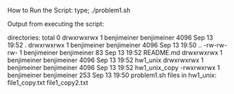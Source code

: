 How to Run the Script:
	type; ./problem1.sh 
	
Output from executing the script:

directories:
total 0
drwxrwxrwx 1 benjimeiner benjimeiner 4096 Sep 13 19:52 .
drwxrwxrwx 1 benjimeiner benjimeiner 4096 Sep 13 19:50 ..
-rw-rw-rw- 1 benjimeiner benjimeiner   83 Sep 13 19:52 README.md
drwxrwxrwx 1 benjimeiner benjimeiner 4096 Sep 13 19:52 hw1_unix
drwxrwxrwx 1 benjimeiner benjimeiner 4096 Sep 13 19:52 hw1_unix_copy
-rwxrwxrwx 1 benjimeiner benjimeiner  253 Sep 13 19:50 problem1.sh
files in hw1_unix:
file1_copy.txt  file1_copy2.txt	
